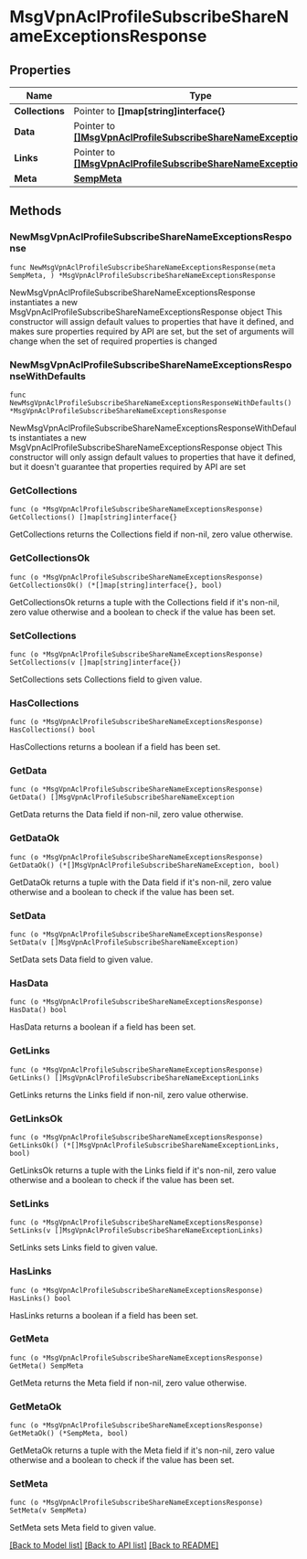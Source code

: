 # MsgVpnAclProfileSubscribeShareNameExceptionsResponse

## Properties

Name | Type | Description | Notes
------------ | ------------- | ------------- | -------------
**Collections** | Pointer to **[]map[string]interface{}** |  | [optional] 
**Data** | Pointer to [**[]MsgVpnAclProfileSubscribeShareNameException**](MsgVpnAclProfileSubscribeShareNameException.md) |  | [optional] 
**Links** | Pointer to [**[]MsgVpnAclProfileSubscribeShareNameExceptionLinks**](MsgVpnAclProfileSubscribeShareNameExceptionLinks.md) |  | [optional] 
**Meta** | [**SempMeta**](SempMeta.md) |  | 

## Methods

### NewMsgVpnAclProfileSubscribeShareNameExceptionsResponse

`func NewMsgVpnAclProfileSubscribeShareNameExceptionsResponse(meta SempMeta, ) *MsgVpnAclProfileSubscribeShareNameExceptionsResponse`

NewMsgVpnAclProfileSubscribeShareNameExceptionsResponse instantiates a new MsgVpnAclProfileSubscribeShareNameExceptionsResponse object
This constructor will assign default values to properties that have it defined,
and makes sure properties required by API are set, but the set of arguments
will change when the set of required properties is changed

### NewMsgVpnAclProfileSubscribeShareNameExceptionsResponseWithDefaults

`func NewMsgVpnAclProfileSubscribeShareNameExceptionsResponseWithDefaults() *MsgVpnAclProfileSubscribeShareNameExceptionsResponse`

NewMsgVpnAclProfileSubscribeShareNameExceptionsResponseWithDefaults instantiates a new MsgVpnAclProfileSubscribeShareNameExceptionsResponse object
This constructor will only assign default values to properties that have it defined,
but it doesn't guarantee that properties required by API are set

### GetCollections

`func (o *MsgVpnAclProfileSubscribeShareNameExceptionsResponse) GetCollections() []map[string]interface{}`

GetCollections returns the Collections field if non-nil, zero value otherwise.

### GetCollectionsOk

`func (o *MsgVpnAclProfileSubscribeShareNameExceptionsResponse) GetCollectionsOk() (*[]map[string]interface{}, bool)`

GetCollectionsOk returns a tuple with the Collections field if it's non-nil, zero value otherwise
and a boolean to check if the value has been set.

### SetCollections

`func (o *MsgVpnAclProfileSubscribeShareNameExceptionsResponse) SetCollections(v []map[string]interface{})`

SetCollections sets Collections field to given value.

### HasCollections

`func (o *MsgVpnAclProfileSubscribeShareNameExceptionsResponse) HasCollections() bool`

HasCollections returns a boolean if a field has been set.

### GetData

`func (o *MsgVpnAclProfileSubscribeShareNameExceptionsResponse) GetData() []MsgVpnAclProfileSubscribeShareNameException`

GetData returns the Data field if non-nil, zero value otherwise.

### GetDataOk

`func (o *MsgVpnAclProfileSubscribeShareNameExceptionsResponse) GetDataOk() (*[]MsgVpnAclProfileSubscribeShareNameException, bool)`

GetDataOk returns a tuple with the Data field if it's non-nil, zero value otherwise
and a boolean to check if the value has been set.

### SetData

`func (o *MsgVpnAclProfileSubscribeShareNameExceptionsResponse) SetData(v []MsgVpnAclProfileSubscribeShareNameException)`

SetData sets Data field to given value.

### HasData

`func (o *MsgVpnAclProfileSubscribeShareNameExceptionsResponse) HasData() bool`

HasData returns a boolean if a field has been set.

### GetLinks

`func (o *MsgVpnAclProfileSubscribeShareNameExceptionsResponse) GetLinks() []MsgVpnAclProfileSubscribeShareNameExceptionLinks`

GetLinks returns the Links field if non-nil, zero value otherwise.

### GetLinksOk

`func (o *MsgVpnAclProfileSubscribeShareNameExceptionsResponse) GetLinksOk() (*[]MsgVpnAclProfileSubscribeShareNameExceptionLinks, bool)`

GetLinksOk returns a tuple with the Links field if it's non-nil, zero value otherwise
and a boolean to check if the value has been set.

### SetLinks

`func (o *MsgVpnAclProfileSubscribeShareNameExceptionsResponse) SetLinks(v []MsgVpnAclProfileSubscribeShareNameExceptionLinks)`

SetLinks sets Links field to given value.

### HasLinks

`func (o *MsgVpnAclProfileSubscribeShareNameExceptionsResponse) HasLinks() bool`

HasLinks returns a boolean if a field has been set.

### GetMeta

`func (o *MsgVpnAclProfileSubscribeShareNameExceptionsResponse) GetMeta() SempMeta`

GetMeta returns the Meta field if non-nil, zero value otherwise.

### GetMetaOk

`func (o *MsgVpnAclProfileSubscribeShareNameExceptionsResponse) GetMetaOk() (*SempMeta, bool)`

GetMetaOk returns a tuple with the Meta field if it's non-nil, zero value otherwise
and a boolean to check if the value has been set.

### SetMeta

`func (o *MsgVpnAclProfileSubscribeShareNameExceptionsResponse) SetMeta(v SempMeta)`

SetMeta sets Meta field to given value.



[[Back to Model list]](../README.md#documentation-for-models) [[Back to API list]](../README.md#documentation-for-api-endpoints) [[Back to README]](../README.md)



